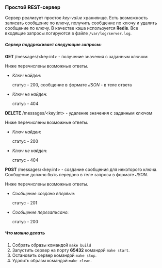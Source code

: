 ### Простой REST-сервер

Сервер реализует простое *key-value* хранилище. Есть возможность записать сообщение по ключу, 
получить сообщение по ключу и удалить сообщение по ключу. В качестве кэша используется **Redis**.
Все входящие запросы логируются в файле `/var/log/server.log`. 

##### Сервер поддреживает следующие запросы:

**GET** /messages/\<key:int> - получение значения с заданным ключом
 
  Ниже перечислены возможные ответы.
  
  * *Ключ найден*: 
    
    статус - 200, 
    сообщение в формате *JSON* - в теле ответа
  
  * *Ключ не найден*: 
  
    статус - 404

**DELETE** /messages/\<key:int> - удаление значения с заданным ключом
  
  Ниже перечислены возможные ответы.
  
  * *Ключ найден*:
   
    статус - 200
  
  * *Ключ не найден*:
   
    статус - 404

**POST** /messages/\<key:int> - создание сообщения для некоторого ключа. Сообщение должно быть передано в 
теле запроса в формате *JSON*.

  Ниже перечислены возможные ответы.
  
  * *Сообщение создано впервые*:
  
    статус - 201
    
  * *Сообщение перезаписано*:
    
    статус - 200 


##### Что можно делать
1. Собрать образы командой `make build`
2. Запустить сервер на порту **65432** командой `make start`.
3. Остановить сервер командой `make stop`.
4. Удалить образы командой `make clean`.